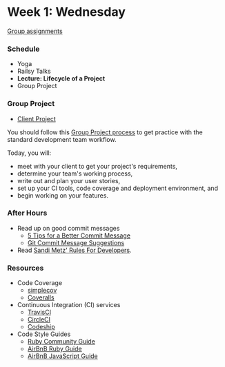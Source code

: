 # Week 1: Wednesday

[Group assignments](../../../wiki/groups)

### Schedule

- Yoga
- Railsy Talks
- **Lecture: Lifecycle of a Project**
- Group Project

### Group Project

- [Client Project](../../../../client-project-challenge)

You should follow this [Group Project process](../resources/group_project_process.md) to get practice with the standard development team workflow.

Today, you will:
- meet with your client to get your project's requirements,
- determine your team's working process,
- write out and plan your user stories,
- set up your CI tools, code coverage and deployment environment, and
- begin working on your features.

### After Hours

- Read up on good commit messages
    - [5 Tips for a Better Commit Message](http://robots.thoughtbot.com/5-useful-tips-for-a-better-commit-message)
    - [Git Commit Message Suggestions](http://tbaggery.com/2008/04/19/a-note-about-git-commit-messages.html)
- Read [Sandi Metz' Rules For Developers](http://robots.thoughtbot.com/sandi-metz-rules-for-developers).

### Resources

- Code Coverage
  - [simplecov](https://github.com/colszowka/simplecov)
  - [Coveralls](https://coveralls.io/)
- Continuous Integration (CI) services
  - [TravisCI](https://travis-ci.org)
  - [CircleCI](https://circleci.com)
  - [Codeship](https://codeship.com/)
- Code Style Guides
  - [Ruby Community Guide](https://github.com/bbatsov/ruby-style-guide)
  - [AirBnB Ruby Guide](https://github.com/airbnb/ruby)
  - [AirBnB JavaScript Guide](https://github.com/airbnb/javascript)
